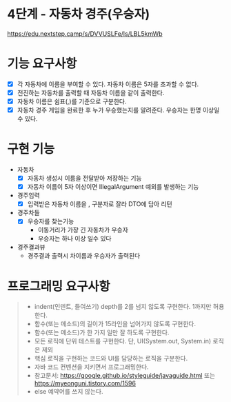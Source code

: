 # 4단계 - 자동차 경주(우승자)
https://edu.nextstep.camp/s/DVVUSLFe/ls/LBL5kmWb

# 기능 요구사항
- [x] 각 자동차에 이름을 부여할 수 있다. 자동차 이름은 5자를 초과할 수 없다.
- [x] 전진하는 자동차를 출력할 때 자동차 이름을 같이 출력한다.
- [x] 자동차 이름은 쉼표(,)를 기준으로 구분한다.
- [x] 자동차 경주 게임을 완료한 후 누가 우승했는지를 알려준다. 우승자는 한명 이상일 수 있다.

# 구현 기능
- 자동차
  - [x] 자동차 생성시 이름을 전달받아 저장하는 기능
  - [x] 자동차 이름이 5자 이상이면 IllegalArgument 예외를 발생하는 기능
- 경주입력
  - [x] 입력받은 자동차 이름을 , 구분자로 잘라 DTO에 담아 리턴
- 경주차들
  - [x] 우승자를 찾는기능 
    - 이동거리가 가장 긴 자동차가 우승자
    - 우승자는 하나 이상 일수 있다
- 경주결과뷰
  - 경주결과 출력시 차이름과 우승자가 출력된다

# 프로그래밍 요구사항
> - indent(인덴트, 들여쓰기) depth를 2를 넘지 않도록 구현한다. 1까지만 허용한다. 
> - 함수(또는 메소드)의 길이가 15라인을 넘어가지 않도록 구현한다.
> - 함수(또는 메소드)가 한 가지 일만 잘 하도록 구현한다.
> - 모든 로직에 단위 테스트를 구현한다. 단, UI(System.out, System.in) 로직은 제외
> - 핵심 로직을 구현하는 코드와 UI를 담당하는 로직을 구분한다.
> -  자바 코드 컨벤션을 지키면서 프로그래밍한다.
>  - 참고문서: https://google.github.io/styleguide/javaguide.html 또는 https://myeonguni.tistory.com/1596
> - else 예약어를 쓰지 않는다.
